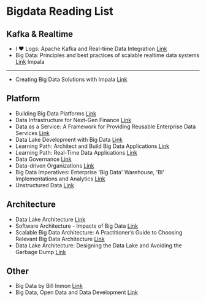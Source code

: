 # Bigdata Reading List

Kafka & Realtime
-----
* I ❤ Logs: Apache Kafka and Real-time Data Integration [Link](https://www.safaribooksonline.com/library/view/i-logs/9781491908310/)
* Big Data: Principles and best practices of scalable realtime data systems [Link](https://www.safaribooksonline.com/library/view/big-data-principles/9781617290343/)
Impala
-----
* Creating Big Data Solutions with Impala [Link](https://www.safaribooksonline.com/library/view/creating-big-data/9781771376136/)

Platform
-----
* Building Big Data Platforms [Link](https://www.safaribooksonline.com/library/view/building-big-data/9781491931035/)
* Data Infrastructure for Next-Gen Finance [Link](https://www.safaribooksonline.com/library/view/data-infrastructure-for/9781491961131/)
* Data as a Service: A Framework for Providing Reusable Enterprise Data Services [Link](https://www.safaribooksonline.com/library/view/data-as-a/9781119046585/)
* Data Lake Development with Big Data [Link](https://www.safaribooksonline.com/library/view/data-lake-development/9781785888083/)
* Learning Path: Architect and Build Big Data Applications [Link](https://www.safaribooksonline.com/library/view/learning-path-architect/9781491958124/)
* Learning Path: Real-Time Data Applications [Link](https://www.safaribooksonline.com/library/view/learning-path-real-time/9781491957882/)
* Data Governance [Link](https://www.safaribooksonline.com/library/view/data-governance/9781491942352/)
* Data-driven Organizations [Link](https://www.safaribooksonline.com/library/view/data-driven-organizations/9781491957684/)
* Big Data Imperatives: Enterprise 'Big Data' Warehouse, 'BI' Implementations and Analytics [Link](https://www.safaribooksonline.com/library/view/big-data-imperatives/9781430248729/)
* Unstructured Data [Link](https://www.safaribooksonline.com/library/view/unstructured-data/9781634621618/)

Architecture
------
* Data Lake Architecture [Link](https://www.safaribooksonline.com/library/view/data-lake-architecture/9781634621571/)
* Software Architecture - Impacts of Big Data [Link](https://www.safaribooksonline.com/library/view/software-architecture-/9781491934630/)
* Scalable Big Data Architecture: A Practitioner’s Guide to Choosing Relevant Big Data Architecture [Link](https://www.safaribooksonline.com/library/view/scalable-big-data/9781484213261/)
* Data Lake Architecture: Designing the Data Lake and Avoiding the Garbage Dump [Link](https://www.safaribooksonline.com/library/view/data-lake-architecture/9781634621199/)

Other
-----
* Big Data by Bill Inmon [Link](https://www.safaribooksonline.com/library/view/big-data/9781634621595/)
* Big Data, Open Data and Data Development [Link](https://www.safaribooksonline.com/library/view/big-data-open/9781848218802/)



